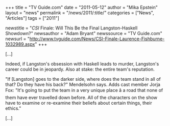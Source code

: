 +++
title = "TV Guide.com"
date = "2011-05-12"
author = "Mika Epstein"
layout = "news"
permalink = "/news/2011/:title/"
categories = ["News", "Articles"]
tags = ["2011"]

newstitle = "*CSI* Finale: Will This Be the Final Langston-Haskell Showdown?"
newsauthor = "Adam Bryant"
newssource = "TV Guide.com"
newsurl = "http://www.tvguide.com/News/CSI-Finale-Laurence-Fishburne-1032989.aspx"
+++

[...]

Indeed, if Langston's obsession with Haskell leads to murder, Langston's career could be in jeopardy. Also at stake: the entire team's reputation.

"If [Langston] goes to the darker side, where does the team stand in all of that? Do they have his back?" Mendelsohn says. Adds cast member Jorja Fox: "It's going to put the team in a very unique place â a road that none of them have ever travelled down before. All of the characters on the show have to examine or re-examine their beliefs about certain things, their ethics."

[...]  
